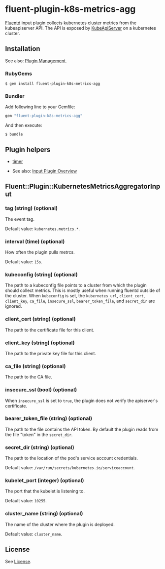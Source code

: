 # fluent-plugin-k8s-metrics-agg

[Fluentd](https://fluentd.org/) input plugin collects kubernetes cluster metrics from the kubeapiserver API. The API is exposed by [KubeApiServer](https://kubernetes.io/docs/reference/command-line-tools-reference/kube-apiserver/) on a kubernetes cluster.

## Installation

See also: [Plugin Management](https://docs.fluentd.org/v1.0/articles/plugin-management).

### RubyGems

```
$ gem install fluent-plugin-k8s-metrics-agg
```

### Bundler

Add following line to your Gemfile:

```ruby
gem "fluent-plugin-k8s-metrics-agg"
```

And then execute:

```
$ bundle
```

## Plugin helpers

* [timer](https://docs.fluentd.org/v1.0/articles/api-plugin-helper-timer)

* See also: [Input Plugin Overview](https://docs.fluentd.org/v1.0/articles/input-plugin-overview)

## Fluent::Plugin::KubernetesMetricsAggregatorInput

### tag (string) (optional)

The event tag.

Default value: `kubernetes.metrics.*`.

### interval (time) (optional)

How often the plugin pulls metrcs.

Default value: `15s`.

### kubeconfig (string) (optional)

The path to a kubeconfig file points to a cluster from which the plugin should collect metrics. This is mostly useful when running fluentd outside of the cluster. When `kubeconfig` is set, the `kubernetes_url`, `client_cert`, `client_key`, `ca_file`, `insecure_ssl`, `bearer_token_file`, and `secret_dir` are ignored.

### client_cert (string) (optional)

The path to the certificate file for this client.

### client_key (string) (optional)

The path to the private key file for this client.

### ca_file (string) (optional)

The path to the CA file.

### insecure_ssl (bool) (optional)

When `insecure_ssl` is set to `true`, the plugin does not verify the apiserver's certificate.

### bearer_token_file (string) (optional)

The path to the file contains the API token. By default the plugin reads from the file "token" in the `secret_dir`.

### secret_dir (string) (optional)

The path to the location of the pod's service account credentials.

Default value: `/var/run/secrets/kubernetes.io/serviceaccount`.

### kubelet_port (integer) (optional)

The port that the kubelet is listening to.

Default value: `10255`.

### cluster_name (string) (optional)

The name of the cluster where the plugin is deployed.

Default value: `cluster_name`.

## License

See [License](LICENSE).
